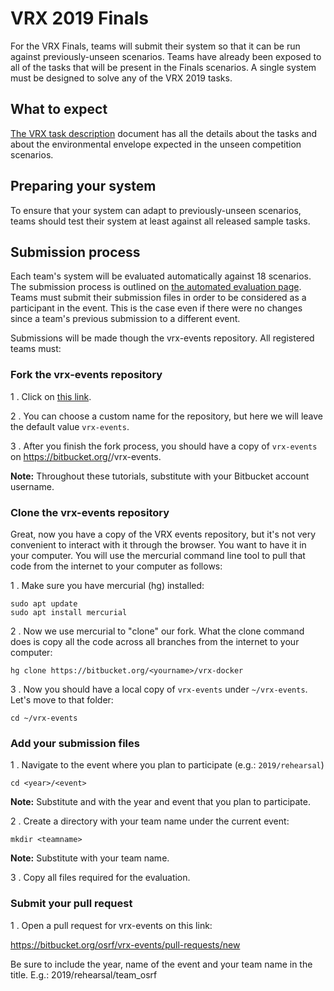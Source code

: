 # VRX 2019 Finals


For the VRX Finals, teams will submit their system so that it can be run against previously-unseen scenarios.
Teams have already been exposed to all of the tasks that will be present in the Finals scenarios.
A single system must be designed to solve any of the VRX 2019 tasks.

## What to expect

[The VRX task description](https://bitbucket.org/osrf/vrx/wiki/documentation) document has all the details about the tasks and about the environmental envelope expected in the unseen competition scenarios.

## Preparing your system

To ensure that your system can adapt to previously-unseen scenarios, teams should test their system at least against all released sample tasks.

## Submission process

Each team's system will be evaluated automatically against 18 scenarios.
The submission process is outlined on [the automated evaluation page](https://bitbucket.org/osrf/vrx-docker/src/default/).
Teams must submit their submission files in order to be considered as a participant in the event.
This is the case even if there were no changes since a team's previous submission to a different event.

Submissions will be made though the vrx-events repository. All registered teams must:

### Fork the vrx-events repository

1 . Click on [this link](https://bitbucket.org/osrf/vrx-events/fork).

2 . You can choose a custom name for the repository, but here we will leave the default value `vrx-events`.

3 . After you finish the fork process, you should have a copy of `vrx-events` on https://bitbucket.org/<yourname>/vrx-events.

**Note:** Throughout these tutorials, substitute <yourname> with your Bitbucket account username.

### Clone the vrx-events repository

Great, now you have a copy of the VRX events repository, but it's not very convenient to interact with it through the browser. You want to have it in your computer. You will use the mercurial command line tool to pull that code from the internet to your computer as follows:

1 . Make sure you have mercurial (hg) installed:

```
sudo apt update
sudo apt install mercurial
```

2 . Now we use mercurial to "clone" our fork. What the clone command does is copy all the code across all branches from the internet to your computer:

```
hg clone https://bitbucket.org/<yourname>/vrx-docker
```

3 . Now you should have a local copy of `vrx-events` under `~/vrx-events`. Let's move to that folder:

```
cd ~/vrx-events
```

### Add your submission files

1 . Navigate to the event where you plan to participate (e.g.: `2019/rehearsal`)

```
cd <year>/<event>
```

**Note:** Substitute <year> and <event> with the year and event that you plan to participate.

2 . Create a directory with your team name under the current event:

```
mkdir <teamname>
```

**Note:** Substitute <teamname> with your team name.

3 . Copy all files required for the evaluation.


### Submit your pull request

1 . Open a pull request for vrx-events on this link:

https://bitbucket.org/osrf/vrx-events/pull-requests/new

Be sure to include the year, name of the event and your team name in the title. E.g.: 2019/rehearsal/team_osrf
